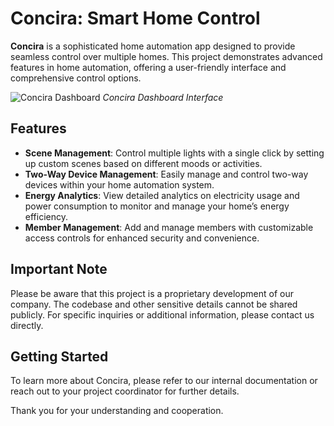 # Concira: Smart Home Control

**Concira** is a sophisticated home automation app designed to provide seamless control over multiple homes. This project demonstrates advanced features in home automation, offering a user-friendly interface and comprehensive control options.

![Concira Dashboard]([https://drive.google.com/file/d/1AScLlSaIl7doj2S2CiaH0W72tXxuRFft/view?usp=sharing](https://firebasestorage.googleapis.com/v0/b/fir-1-515c5.appspot.com/o/Group%2011.jpg?alt=media&token=38a47622-1ed1-4713-8e92-a54d260d2def))  
*Concira Dashboard Interface*

## Features

- **Scene Management**: Control multiple lights with a single click by setting up custom scenes based on different moods or activities.
- **Two-Way Device Management**: Easily manage and control two-way devices within your home automation system.
- **Energy Analytics**: View detailed analytics on electricity usage and power consumption to monitor and manage your home’s energy efficiency.
- **Member Management**: Add and manage members with customizable access controls for enhanced security and convenience.


## Important Note

Please be aware that this project is a proprietary development of our company. The codebase and other sensitive details cannot be shared publicly. For specific inquiries or additional information, please contact us directly.

## Getting Started

To learn more about Concira, please refer to our internal documentation or reach out to your project coordinator for further details.

Thank you for your understanding and cooperation.
